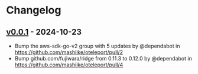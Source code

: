 # Changelog

## [v0.0.1](https://github.com/mashiike/oteleport/commits/v0.0.1) - 2024-10-23
- Bump the aws-sdk-go-v2 group with 5 updates by @dependabot in https://github.com/mashiike/oteleport/pull/2
- Bump github.com/fujiwara/ridge from 0.11.3 to 0.12.0 by @dependabot in https://github.com/mashiike/oteleport/pull/4
